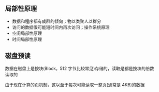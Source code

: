 ## 局部性原理

- 数据和程序都有成群的倾向；物以类聚人以群分
- 访问的数据很可能短时间内再次访问；操作系统原理
- 空间局部性原理
- 时间局部性原理

## 磁盘预读

数据在磁盘上是按块(Block，512 字节比较常见)存储的，读取是都是按块的倍数读取的

由于现在计算的页机制，这以至于每次可能读取一整页(通常是 4KB)的数据
